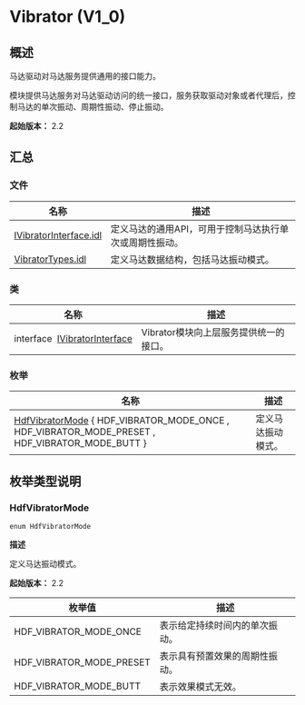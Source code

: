 # Vibrator (V1_0)


## 概述

马达驱动对马达服务提供通用的接口能力。

模块提供马达服务对马达驱动访问的统一接口，服务获取驱动对象或者代理后，控制马达的单次振动、周期性振动、停止振动。

**起始版本：** 2.2


## 汇总


### 文件

| 名称 | 描述 | 
| -------- | -------- |
| [IVibratorInterface.idl](_i_vibrator_interface_8idl_v10.md) | 定义马达的通用API，可用于控制马达执行单次或周期性振动。 | 
| [VibratorTypes.idl](_vibrator_types_8idl_v10.md) | 定义马达数据结构，包括马达振动模式。 | 


### 类

| 名称 | 描述 | 
| -------- | -------- |
| interface&nbsp;&nbsp;[IVibratorInterface](interface_i_vibrator_interface_v10.md) | Vibrator模块向上层服务提供统一的接口。 | 


### 枚举

| 名称 | 描述 | 
| -------- | -------- |
| [HdfVibratorMode](#hdfvibratormode) { HDF_VIBRATOR_MODE_ONCE , HDF_VIBRATOR_MODE_PRESET , HDF_VIBRATOR_MODE_BUTT } | 定义马达振动模式。 | 


## 枚举类型说明


### HdfVibratorMode

```
enum HdfVibratorMode
```

**描述**


定义马达振动模式。

**起始版本：** 2.2

| 枚举值 | 描述 | 
| -------- | -------- |
| HDF_VIBRATOR_MODE_ONCE | 表示给定持续时间内的单次振动。 | 
| HDF_VIBRATOR_MODE_PRESET | 表示具有预置效果的周期性振动。 | 
| HDF_VIBRATOR_MODE_BUTT | 表示效果模式无效。 | 
